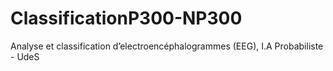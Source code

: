 # ClassificationP300-NP300
Analyse et classification d’electroencéphalogrammes (EEG), I.A Probabiliste - UdeS
